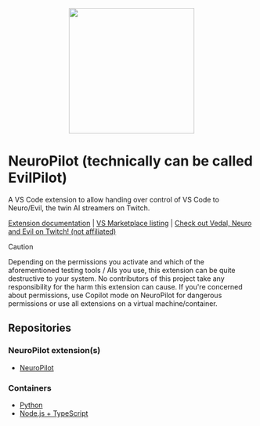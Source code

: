 <img src="https://github.com/VSC-NeuroPIlot/neuropilot/blob/master/assets/heart-xaendril.png" width="256" style="display: block; margin-left: auto; margin-right: auto;">

# NeuroPilot (technically can be called EvilPilot)

A VS Code extension to allow handing over control of VS Code to Neuro/Evil, the twin AI streamers on Twitch.

[Extension documentation](https://vsc-neuropilot.github.io/docs) | [VS Marketplace listing](https://marketplace.visualstudio.com/item?itemName=Pasu4.neuropilot) | [Check out Vedal, Neuro and Evil on Twitch! (not affiliated)](https://twitch.tv/vedal987)

> [!CAUTION]
> Depending on the permissions you activate and which of the aforementioned testing tools / AIs you use, this extension can be quite destructive to your system. No contributors of this project take any responsibility for the harm this extension can cause. If you're concerned about permissions, use Copilot mode on NeuroPilot for dangerous permissions or use all extensions on a virtual machine/container.

## Repositories

### NeuroPilot extension(s)

- [NeuroPilot](https://github.com/VSC-NeuroPilot/neuropilot)

### Containers

- [Python](https://github.com/VSC-NeuroPilot/python-pip-image)
- [Node.js + TypeScript](https://github.com/VSC-NeuroPilot/node.ts-image)
